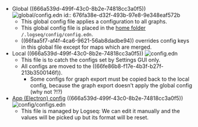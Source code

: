 - Global ((666a539d-499f-43c0-8b2e-74818cc3a0f5)) ![global/config.edn](../assets/logseq/global/config.edn)
  id:: 676fa38e-d32f-493b-97e8-9e348eaf572b
	- This global config file applies a configuration to all graphs.
	- This global config file is placed in the [home folder](((66fb7680-e670-447d-baa4-279bed18e706))) `/.logseq/config/config.edn`.
	- ((66faa5f7-af4f-4ca6-9621-56ab8dadbe94)) overrides config keys in this global file except for maps which are merged.
- Local ((666a539d-499f-43c0-8b2e-74818cc3a0f5)) ![config.edn](../assets/logseq/config.edn)
	- This file is to catch the configs set by Settings GUI only.
	- All configs are moved to the ((66fe86b8-f17e-4b3f-b27f-213b3500146f)).
		- Some configs for graph export must be copied back to the local config, because the graph export doesn't apply the global config (why not ?!?)
- [App (Electron) config](((6710c556-1259-4fd5-a9d0-02216274a852))) ((666a539d-499f-43c0-8b2e-74818cc3a0f5)) ![config/configs.edn](../assets/logseq/config/configs.edn)
	- This file is managed by Logseq: We can edit it manually and the values will be picked up but its format will be reset.